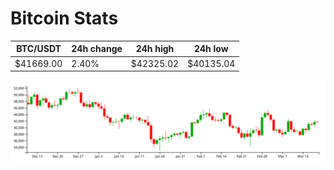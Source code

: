 # Bitcoin Stats

BTC/USDT|24h change|24h high|24h low|
|---|---|---|---|
|$41669.00|2.40%|$42325.02|$40135.04|

<img src="./chart.svg">
